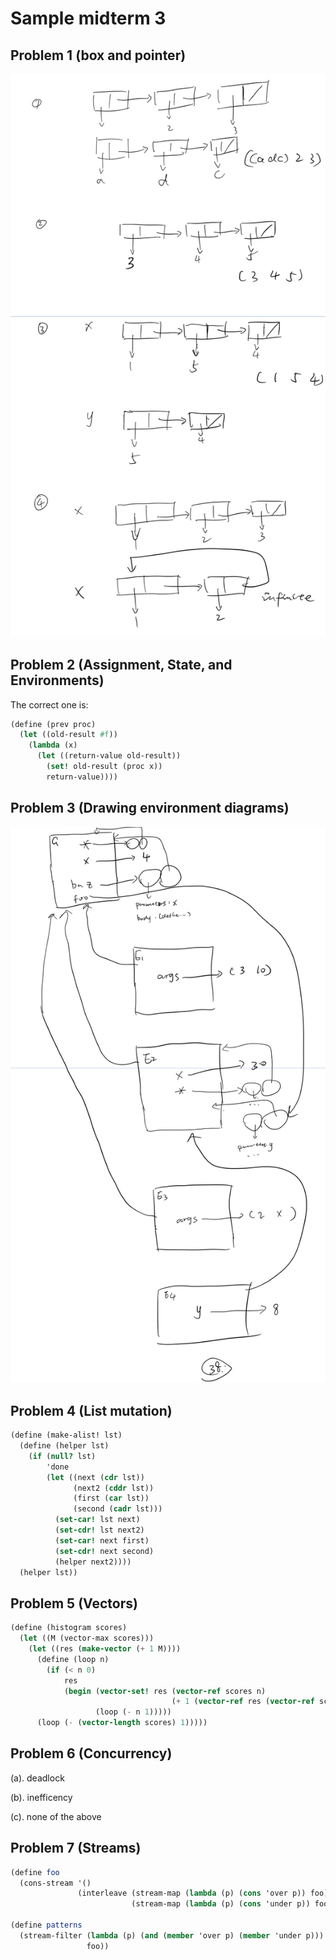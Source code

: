 # Sample midterm 3

## Problem 1 (box and pointer)

![box-and-pointer](images/p1.png)

## Problem 2 (Assignment, State, and Environments)

The correct one is:

```Scheme
(define (prev proc)
  (let ((old-result #f))
    (lambda (x)
      (let ((return-value old-result))
        (set! old-result (proc x))
        return-value))))
```

## Problem 3 (Drawing environment diagrams)

![drawing environment diagrams](images/p3.png)

## Problem 4 (List mutation)

```Scheme
(define (make-alist! lst)
  (define (helper lst)
    (if (null? lst)
        'done
        (let ((next (cdr lst))
              (next2 (cddr lst))
              (first (car lst))
              (second (cadr lst)))
          (set-car! lst next)
          (set-cdr! lst next2)
          (set-car! next first)
          (set-cdr! next second)
          (helper next2))))
  (helper lst))
```

## Problem 5 (Vectors)

```Scheme
(define (histogram scores)
  (let ((M (vector-max scores)))
    (let ((res (make-vector (+ 1 M))))
      (define (loop n)
        (if (< n 0)
            res
            (begin (vector-set! res (vector-ref scores n)
                                    (+ 1 (vector-ref res (vector-ref scores n))))
                   (loop (- n 1)))))
      (loop (- (vector-length scores) 1)))))
```

## Problem 6 (Concurrency)

(a). deadlock

(b). inefficency

(c). none of the above

## Problem 7 (Streams)

```Scheme
(define foo
  (cons-stream '()
               (interleave (stream-map (lambda (p) (cons 'over p)) foo)
                           (stream-map (lambda (p) (cons 'under p)) foo))))

(define patterns
  (stream-filter (lambda (p) (and (member 'over p) (member 'under p)))
                 foo))

```
